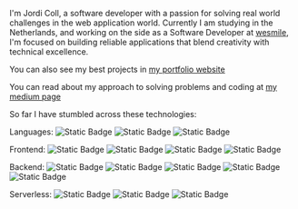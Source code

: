 I'm Jordi Coll, a software developer with a passion for solving real world challenges in the web application world. Currently I am studying in the Netherlands, and working on the side as a Software Developer at [wesmile](https://wesmilebooth.nl), I'm focused on building reliable applications that blend creativity with technical excellence.

You can also see my best projects in [my portfolio website](jjcoll.dev)

You can read about my approach to solving problems and coding at [my medium page](https://medium.com/@jjordicoll)

So far I have stumbled across these technologies: 

Languages: 
![Static Badge](https://img.shields.io/badge/type%20script-grey?style=for-the-badge&logo=typescript)
![Static Badge](https://img.shields.io/badge/python-grey?style=for-the-badge&logo=python)
![Static Badge](https://img.shields.io/badge/java-grey?style=for-the-badge&logo=java)


Frontend:
![Static Badge](https://img.shields.io/badge/react-grey?style=for-the-badge&logo=react)
![Static Badge](https://img.shields.io/badge/vuejs-grey?style=for-the-badge&logo=vue.js)
![Static Badge](https://img.shields.io/badge/tailwind-grey?style=for-the-badge&logo=tailwindcss)
![Static Badge](https://img.shields.io/badge/material%20ui-grey?style=for-the-badge&logo=mui)


Backend:
![Static Badge](https://img.shields.io/badge/nestjs-grey?style=for-the-badge&logo=nestjs&logoColor=%23E11E4D)
![Static Badge](https://img.shields.io/badge/spring%20boot-grey?style=for-the-badge&logo=springboot)
![Static Badge](https://img.shields.io/badge/nextjs-grey?style=for-the-badge&logo=next.js)
![Static Badge](https://img.shields.io/badge/nodejs-grey?style=for-the-badge&logo=node.js)
![Static Badge](https://img.shields.io/badge/flask-grey?style=for-the-badge&logo=flask)


Serverless: 
![Static Badge](https://img.shields.io/badge/supabase-grey?style=for-the-badge&logo=supabase&logoColor=%233ECF8E)
![Static Badge](https://img.shields.io/badge/firebase-grey?style=for-the-badge&logo=firebase&logoColor=FFA611)
![Static Badge](https://img.shields.io/badge/modal-grey?style=for-the-badge&logo=modal)
